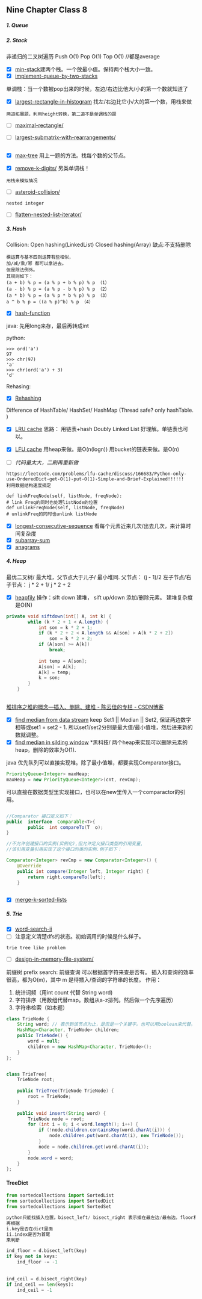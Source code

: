 ## Nine Chapter Class 8

##### 1. Queue

##### 2. Stack
非递归的二叉树遍历
Push O(1)
Pop O(1)
Top O(1) //都是average
 - [x] [min-stack](https://www.leetcode.com/problems/min-stack/description)建两个栈。一个放最小值。保持两个栈大小一致。
 - [x] [implement-queue-by-two-stacks](https://www.lintcode.com/problem/implement-queue-by-two-stacks/description)

 单调栈：当一个数被pop出来的时候，左边/右边比他大/小的第一个数就知道了
 - [x] [largest-rectangle-in-histogram](https://www.leetcode.com/problems/largest-rectangle-in-histogram/description) 找左/右边比它小/大的第一个数，用栈来做
 
 ```
 两道拓展题，利用height转换，第二道不是单调栈的题
 ```
 - [ ] [maximal-rectangle/](https://leetcode.com/problems/maximal-rectangle/)
 - [ ] [largest-submatrix-with-rearrangements/](https://leetcode.com/problems/largest-submatrix-with-rearrangements/)
 

 ```
 ```

 - [x] [max-tree](https://www.lintcode.com/problem/max-tree/description) 用上一题的方法。找每个数的父节点。

- [x] [remove-k-digits/](https://www.leetcode.com/problems/remove-k-digits/description) 另类单调栈！

```
用栈来模拟情况
```
- [ ] [asteroid-collision/](https://leetcode.com/problems/asteroid-collision/ )
```
nested integer
```
- [ ] [flatten-nested-list-iterator/](https://leetcode.com/problems/flatten-nested-list-iterator/)

##### 3. Hash
Collision:
Open hashing(LinkedList)
Closed hashing(Array) 缺点:不支持删除

```
模运算与基本四则运算有些相似，
加/减/乘/幂 都可以拿进去。
但是除法例外。
其规则如下：
(a + b) % p = (a % p + b % p) % p （1）
(a - b) % p = (a % p - b % p) % p （2）
(a * b) % p = (a % p * b % p) % p （3）
a ^ b % p = ((a % p)^b) % p （4）

```
- [x] [hash-function](https://www.lintcode.com/problem/hash-function/description)

java: 先用long来存，最后再转成int

python: 
```
>>> ord('a')
97
>>> chr(97)
'a'
>>> chr(ord('a') + 3)
'd'

```

Rehasing:
- [x] [Rehashing](https://www.lintcode.com/problem/rehashing/description)

Difference of HashTable/ HashSet/ HashMap (Thread safe? only hashTable. )

- [x] [LRU cache](https://www.leetcode.com/problems/lru-cache/description)
思路： 用链表+hash
Doubly Linked List 好理解。单链表也可以。

- [x] [LFU cache](https://www.leetcode.com/problems/lfu-cache/description)
用heap来做。是O(n(logn))
用bucket的链表来做。是O(n)
- [ ] *代码量太大，二刷再重新做*
```
https://leetcode.com/problems/lfu-cache/discuss/166683/Python-only-use-OrderedDict-get-O(1)-put-O(1)-Simple-and-Brief-Explained!!!!!!
利用数据结构速度搞定
```

```
def linkFreqNode(self, listNode, freqNode):
# link Freq的同时也处理listNode的位置
def unlinkFreqNode(self, listNode, freqNode)
# unlinkFreq的同时也unlink listNode
```

- [x] [longest-consecutive-sequence](https://www.leetcode.com/problems/longest-consecutive-sequence/)  看每个元素近来几次/出去几次，来计算时间复杂度
- [x] [subarray-sum](https://www.lintcode.com/problem/subarray-sum/description)
- [x] [anagrams](https://www.lintcode.com/problem/anagrams/description)

##### 4. Heap
最优二叉树/ 最大堆，父节点大于儿子/ 最小堆同.
父节点： (j - 1)/2
左子节点/右子节点： j * 2 + 1/ j * 2 + 2
- [x] [heapfily](https://www.lintcode.com/problem/heapify/description) 操作：sift down 建堆， sift up/down 添加/删除元素。 建堆复杂度是O(N)
```java
private void siftdown(int[] A, int k) {
        while (k * 2 + 1 < A.length) {
            int son = k * 2 + 1;
            if (k * 2 + 2 < A.length && A[son] > A[k * 2 + 2])
                son = k * 2 + 2;
            if (A[son] >= A[k])
                break;
            
            int temp = A[son];
            A[son] = A[k];
            A[k] = temp;
            k = son;
        }
    }
    
```

 [堆排序之堆的概念—插入、删除、建堆 - 陈云佳的专栏 - CSDN博客](https://blog.csdn.net/BillCYJ/article/details/78482468)
- [x] [find median from data stream](https://www.leetcode.com/problems/find-median-from-data-stream/description) keep Set1 || Median || Set2, 保证两边数字相等或set1 = set2 - 1. 所以set1/set2分别是最大值/最小值堆，然后进来新的数就调整。
- [x] [find median in silding window](https://leetcode.com/problems/sliding-window-median/)
*黑科技/ 两个heap来实现可以删除元素的heap。删除的效率为O(1).

java 优先队列可以直接实现堆。除了最小值堆，都要实现Comparator接口。
```java
PriorityQueue<Integer> maxHeap;
maxHeap = new PriorityQueue<Integer>(cnt, revCmp);
```
可以直接在数据类型里实现接口，也可以在new里传入一个comparactor的引用。

```java

//Comparator 接口定义如下：
public  interface  Comparable<T>{
        public  int compareTo(T  o);
}

//不允许创建接口的实例(实例化),但允许定义接口类型的引用变量,
//该引用变量引用实现了这个接口的类的实例.例子如下：

Comparator<Integer> revCmp = new Comparator<Integer>() {
	@Override
	public int compare(Integer left, Integer right) {
		return right.compareTo(left);
	}
	
```

- [x] [merge-k-sorted-lists](https://www.leetcode.com/problems/merge-k-sorted-lists/description)

##### 5. Trie
- [x] [word-search-ii](https://www.leetcode.com/problems/word-search-ii/)
- [ ] 注意定义清楚dfs的状态。初始调用的时候是什么样子。

```
trie tree like problem
```
- [ ] [design-in-memory-file-system/](https://leetcode.com/problems/design-in-memory-file-system/)

前缀树
prefix search: 前缀查询 可以根据首字符来查是否有。
插入和查询的效率很高，都为O(m)，其中 m 是待插入/查询的字符串的长度。
作用：
1. 统计词频（用int count 代替 String word)
2. 字符排序（用数组代替map。数组从a-z排列。然后做一个先序遍历）
3. 字符串检索（如本题）

```java
class TrieNode {
    String word; // 表示到该节点为止，是否是一个关键字。也可以用boolean来代替。
    HashMap<Character, TrieNode> children;
    public TrieNode() {
        word = null;
        children = new HashMap<Character, TrieNode>();
    }
};


class TrieTree{
    TrieNode root;
    
    public TrieTree(TrieNode TrieNode) {
        root = TrieNode;
    }
    
    public void insert(String word) {
        TrieNode node = root;
        for (int i = 0; i < word.length(); i++) {
            if (!node.children.containsKey(word.charAt(i))) {
                node.children.put(word.charAt(i), new TrieNode());
            }
            node = node.children.get(word.charAt(i));
        }
        node.word = word;
    }
};

```

#### TreeDict
```python
from sortedcollections import SortedList
from sortedcollections import SortedDict
from sortedcollections import SortedSet

python只能找插入位置。bisect_left/ bisect_right 表示插在最左边/最右边。floor和ceil要另外写，利用插入位置找到index，
再根据
i.key是否在dict里面
ii.index是否为首尾
来判断

ind_floor = d.bisect_left(key)
if key not in keys:
    ind_floor -= -1
    
        
ind_ceil = d.bisect_right(key)
if ind_ceil == len(keys):
    ind_ceil = -1

```
